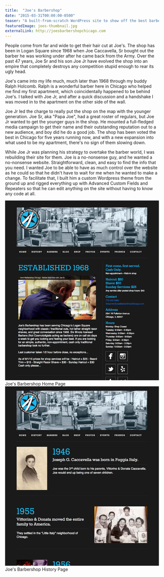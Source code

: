 ```yaml
---
title:  "Joe's Barbershop"
date: "2015-03-31T00:00:00-0500"
teaser: "A built-from-scratch WordPress site to show off the best barbershop in the Midwest"
featuredImage: joes-thumbnail.jpg
externalLink: http://joesbarbershopchicago.com
---
```


People come from far and wide to get their hair cut at Joe's. The shop has been in Logan Square since 1968 when Joe Caccavella, Sr bought out the barber he was working under after he came back from the Army. Over the past 47 years, Joe Sr and his son Joe Jr have evolved the shop into an empire that completely destroys any competition stupid enough to rear its ugly head.

Joe's came into my life much, much later than 1968 through my buddy Ralph Holcomb. Ralph is a wonderful barber here in Chicago who helped me find my first apartment, which coincidentally happened to be behind Joe's. I talked with Joe Jr, and after a quick discussion and a handshake I was moved in to the apartment on the other side of the wall.

Joe Jr led the charge to really put the shop on the map with the younger generation. Joe Sr, aka "Papa Joe", had a great roster of regulars, but Joe Jr wanted to get the younger guys in the shop. He mounted a full-fledged media campaign to get their name and their outstanding reputation out to a new audience, and boy did he do a good job. The shop has been voted the best in Chicago for five years running now, and with a new expansion into what used to be my apartment, there's no sign of them slowing down.

While Joe Jr was planning his strategy to overtake the barber world, I was rebuilding their site for them. Joe is a no-nonsense guy, and he wanted a no-nonsense website. Straightforward, clean, and easy to find the info that you need. I wanted Joe to be able to have as much control over the website as he could so that he didn't have to wait for me when he wanted to make a change. To facilitate that, I built him a custom Wordpress theme from the ground up and rigged everything up with Advanced Custom Fields and Repeaters so that he can edit anything on the site without having to know any code at all.

<div class="image-container half-image">
  <div>
    <img src="./joes-home.jpg" alt="Joe's Barbershop Home Page" />
    <a class="image-caption">Joe's Barbershop Home Page</a>
  </div>
  <div>
    <img src="./joes-history.jpg" alt="Joe's Barbershop History Page" />
    <a class="image-caption">Joe's Barbershop History Page</a>
  </div>
</div>
